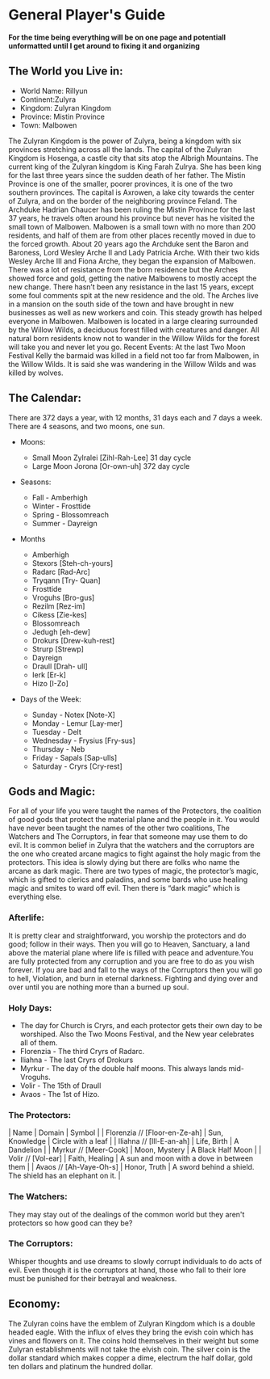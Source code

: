 # General Player's Guide
**For the time being everything will be on one page and potentiall unformatted until I get around to fixing it and organizing**

## The World you Live in:
- World Name: Rillyun
- Continent:Zulyra
- Kingdom: Zulyran Kingdom
- Province: Mistin Province
- Town: Malbowen

The Zulyran Kingdom is the power of Zulyra, being a kingdom with six provinces stretching across all the lands. The capital of the Zulyran Kingdom is Hosenga, a castle city that sits atop the Albrigh Mountains. The current king of the Zulyran kingdom is King Farah Zulrya. She has been king for the last three years since the sudden death of her father.
The Mistin Province is one of the smaller, poorer provinces, it is one of the two southern provinces. The capital is Axrowen, a lake city towards the center of Zulyra, and on the border of the neighboring province Feland. The Archduke Hadrian Chaucer has been ruling the Mistin Province for the last 37 years, he travels often around his province but never has he visited the small town of Malbowen. 
Malbowen is a small town with no more than 200 residents, and half of them are from other places recently moved in due to the forced growth. About 20 years ago the Archduke sent the Baron and Baroness, Lord Wesley Arche II and Lady Patricia Arche. With their two kids Wesley Arche III and Fiona Arche, they began the expansion of Malbowen. There was a lot of resistance from the born residence but the Arches showed force and gold, getting the native Malbowens to mostly accept the new change. There hasn’t been any resistance in the last 15 years, except some foul comments spit at the new residence and the old. The Arches live in a mansion on the south side of the town and have brought in new businesses as well as new workers and coin. This steady growth has helped everyone in Malbowen.  Malbowen is located in a large clearing surrounded by the Willow Wilds, a deciduous forest filled with creatures and danger. All natural born residents know not to wander in the Willow Wilds for the forest will take you and never let you go. 
Recent Events: At the last Two Moon Festival Kelly the barmaid was killed in a field not too far from Malbowen, in the Willow Wilds. It is said she was wandering in the Willow Wilds and was killed by wolves. 







## The Calendar:
There are 372 days a year, with 12 months, 31 days each and 7 days a week. There are 4 seasons, and two moons, one sun. 

- Moons:
    - Small Moon Zylralei [Zihl-Rah-Lee] 31 day cycle
    - Large Moon Jorona [Or-own-uh] 372 day cycle

- Seasons: 
    - Fall - Amberhigh
    - Winter - Frosttide 
    - Spring - Blossomreach
    - Summer - Dayreign

- Months
    - Amberhigh
    - Stexors [Steh-ch-yours]
    - Radarc [Rad-Arc]
    - Tryqann [Try- Quan]
    - Frosttide
    - Vroguhs [Bro-gus]
    - Rezilm [Rez-im]
    - Cikess [Zie-kes]
    - Blossomreach
    - Jedugh [eh-dew]
    - Drokurs [Drew-kuh-rest]
    - Strurp [Strewp]
    - Dayreign
    - Draull [Drah- ull]
    - Ierk [Er-k]
    - Hizo [I-Zo]

- Days of the Week:
    - Sunday - Notex [Note-X]
    - Monday - Lemur [Lay-mer]
    - Tuesday - Delt 
    - Wednesday - Frysius [Fry-sus]
    - Thursday - Neb
    - Friday - Sapals [Sap-ulls]
    - Saturday - Cryrs [Cry-rest]

## Gods and Magic:

For all of your life you were taught the names of the Protectors, the coalition of good gods that protect the material plane and the people in it. You would have never been taught the names of the other two coalitions, The Watchers and The Corruptors, in fear that someone may use them to do evil. It is common belief in Zulyra that the watchers and the corruptors are the one who created arcane magics to fight against the holy magic from the protectors. This idea is slowly dying but there are folks who name the arcane as dark magic. There are two types of magic, the protector’s magic, which is gifted to clerics and paladins, and some bards who use healing magic and smites to ward off evil. Then there is “dark magic” which is everything else. 

### Afterlife: 
It is pretty clear and straightforward, you worship the protectors and do good; follow in their ways. Then you will go to Heaven, Sanctuary,  a land above the material plane where life is filled with peace and adventure.You are fully protected from any corruption and you are free to do as you wish forever. If you are bad and fall to the ways of the Corruptors then you will go to hell, Violation, and burn in eternal darkness. Fighting and dying over and over until you are nothing more than a burned up soul.  

### Holy Days: 
- The day for Church is Cryrs, and each protector gets their own day to be worshiped. Also the Two Moons Festival, and the New year celebrates all of them. 
- Florenzia - The third Cryrs of Radarc.
- Iliahna - The last Cryrs of Drokurs
- Myrkur - The day of the double half moons. This always lands mid- Vroguhs.
- Volir - The 15th of Draull
- Avaos - The 1st of Hizo.

### The Protectors: 

| Name | Domain | Symbol |
| Florenzia // [Floor-en-Ze-ah] | Sun, Knowledge | Circle with a leaf |
| Iliahna // [Ill-E-an-ah] | Life, Birth | A Dandelion |
| Myrkur // [Meer-Cook] | Moon, Mystery | A Black Half Moon |
| Volir // [Vol-ear] | Faith, Healing | A sun and moon with a dove in between them |
| Avaos // [Ah-Vaye-Oh-s] | Honor, Truth | A sword behind a shield. The shield has an elephant on it. |



### The Watchers: 
They may stay out of the dealings of the common world but they aren't protectors so how good can they be? 

### The Corruptors: 
Whisper thoughts and use dreams to slowly corrupt individuals to do acts of evil. Even though it is the corruptors at hand, those who fall to their lore must be punished for their betrayal and weakness.


## Economy: 
The Zulyran coins have the emblem of Zulyran Kingdom which is a double headed eagle.  With the influx of elves they bring the evish coin which has vines and flowers on it. The coins hold themselves in their weight but some Zulyran establishments will not take the elvish coin. The silver coin is the dollar standard which makes copper a dime, electrum the half dollar, gold ten dollars and platinum the hundred dollar. 





